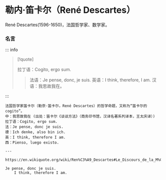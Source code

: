 # 勒内·笛卡尔（René Descartes）

René Descartes(1596-1650)，法国哲学家、数学家。

### 名言

::: info

> [!quote]
>
> 拉丁语：Cogito, ergo sum.
>
> > 法语：Je pense, donc, je suis.
> > 英语：I think, therefore, I am.
> > 汉语：我思故我在。

:::

```
法国哲学家笛卡尔（勒奈·笛卡尔，René Descartes）的哲学命题，又称为“笛卡尔的cogito”。
中：我思故我在 (出处：笛卡尔《谈谈方法》（商务印书馆，汉译名著系列译本，王太庆译）)
拉丁语：Cogito, ergo sum.
法：Je pense, donc je suis.
德：Ich denke, also bin ich.
英：I think, therefore I am.
西：Pienso, luego existo.

---

https://en.wikiquote.org/wiki/Ren%C3%A9_Descartes#Le_Discours_de_la_M%C3%A9thode_(1637)

Je pense, donc je suis.
    I think, therefore I am.
```
